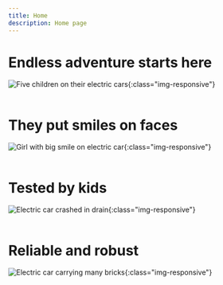 ```yaml
---
title: Home
description: Home page
---
```


# Endless adventure starts here

![Five children on their electric cars](/five-kids-and-cars.jpg){:class="img-responsive"}
<br/><br/>

# They put smiles on faces
![Girl with big smile on electric car](/sophie-birthday.jpg){:class="img-responsive"}
<br/><br/>

# Tested by kids
![Electric car crashed in drain](/ethan-crash-drain.jpg){:class="img-responsive"}
<br/><br/>

# Reliable and robust
![Electric car carrying many bricks](/ethan-bricks.jpg){:class="img-responsive"}